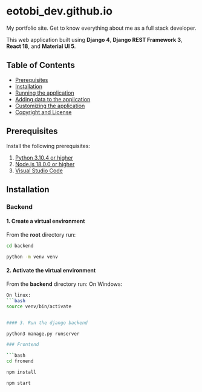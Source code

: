 # eotobi_dev.github.io
My portfolio site. Get to know everything about me as a full stack developer. 

This web application built using **Django 4**, **Django REST Framework 3**, **React 18**, and **Material UI 5**.


## Table of Contents 
- [Prerequisites](#prerequisites)
- [Installation](#installation)
- [Running the application](#run-the-application)
- [Adding data to the application](#add-data-to-the-application)
- [Customizing the application](#customize-the-application)
- [Copyright and License](#copyright-and-license)


## Prerequisites

Install the following prerequisites:

1. [Python 3.10.4 or higher](https://www.python.org/downloads/)
2. [Node.js 18.0.0 or higher](https://nodejs.org/en/)
3. [Visual Studio Code](https://code.visualstudio.com/download)


## Installation

### Backend

#### 1. Create a virtual environment

From the **root** directory run:

```bash
cd backend
```
```bash
python -m venv venv
```

#### 2. Activate the virtual environment

From the **backend** directory run:
On Windows:
```bash
On linux:
```bash
source venv/bin/activate


#### 3. Run the django backend

python3 manage.py runserver

### Frontend

```bash
cd fronend
```
```bash
npm install
```
```bash
npm start
```




